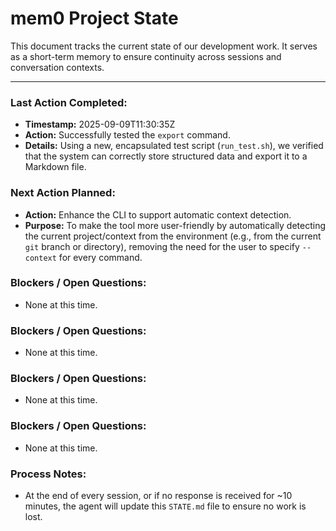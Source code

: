 # mem0 Project State

This document tracks the current state of our development work. It serves as a short-term memory to ensure continuity across sessions and conversation contexts.

---

### Last Action Completed:

*   **Timestamp:** 2025-09-09T11:30:35Z
*   **Action:** Successfully tested the `export` command.
*   **Details:** Using a new, encapsulated test script (`run_test.sh`), we verified that the system can correctly store structured data and export it to a Markdown file.

### Next Action Planned:

*   **Action:** Enhance the CLI to support automatic context detection.
*   **Purpose:** To make the tool more user-friendly by automatically detecting the current project/context from the environment (e.g., from the current `git` branch or directory), removing the need for the user to specify `--context` for every command.

### Blockers / Open Questions:

*   None at this time.

### Blockers / Open Questions:

*   None at this time.

### Blockers / Open Questions:

*   None at this time.

### Blockers / Open Questions:

*   None at this time.

### Process Notes:

*   At the end of every session, or if no response is received for ~10 minutes, the agent will update this `STATE.md` file to ensure no work is lost.

